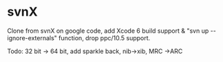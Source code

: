 # svnX
Clone from svnX on google code, add Xcode 6 build support &amp; "svn up --ignore-externals"  function, drop ppc/10.5 support.

Todo: 32 bit -> 64 bit, add sparkle back, nib->xib, MRC ->ARC

